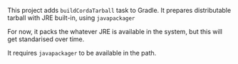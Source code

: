 This project adds `buildCordaTarball` task to Gradle. It prepares distributable tarball with JRE built-in, using ``javapackager`` 

For now, it packs the whatever JRE is available in the system, but this will get standarised over time.

It requires ``javapackager`` to be available in the path.